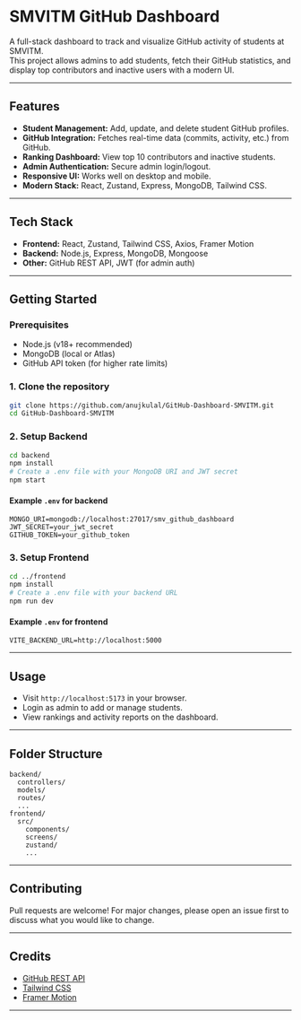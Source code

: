 # SMVITM GitHub Dashboard

A full-stack dashboard to track and visualize GitHub activity of students at SMVITM.  
This project allows admins to add students, fetch their GitHub statistics, and display top contributors and inactive users with a modern UI.

---

## Features

- **Student Management:** Add, update, and delete student GitHub profiles.
- **GitHub Integration:** Fetches real-time data (commits, activity, etc.) from GitHub.
- **Ranking Dashboard:** View top 10 contributors and inactive students.
- **Admin Authentication:** Secure admin login/logout.
- **Responsive UI:** Works well on desktop and mobile.
- **Modern Stack:** React, Zustand, Express, MongoDB, Tailwind CSS.

---

## Tech Stack

- **Frontend:** React, Zustand, Tailwind CSS, Axios, Framer Motion
- **Backend:** Node.js, Express, MongoDB, Mongoose
- **Other:** GitHub REST API, JWT (for admin auth)

---

## Getting Started

### Prerequisites

- Node.js (v18+ recommended)
- MongoDB (local or Atlas)
- GitHub API token (for higher rate limits)

### 1. Clone the repository

```bash
git clone https://github.com/anujkulal/GitHub-Dashboard-SMVITM.git
cd GitHub-Dashboard-SMVITM
```

### 2. Setup Backend

```bash
cd backend
npm install
# Create a .env file with your MongoDB URI and JWT secret
npm start
```

#### Example `.env` for backend

```
MONGO_URI=mongodb://localhost:27017/smv_github_dashboard
JWT_SECRET=your_jwt_secret
GITHUB_TOKEN=your_github_token
```

### 3. Setup Frontend

```bash
cd ../frontend
npm install
# Create a .env file with your backend URL
npm run dev
```

#### Example `.env` for frontend

```
VITE_BACKEND_URL=http://localhost:5000
```

---

## Usage

- Visit `http://localhost:5173` in your browser.
- Login as admin to add or manage students.
- View rankings and activity reports on the dashboard.

---

## Folder Structure

```
backend/
  controllers/
  models/
  routes/
  ...
frontend/
  src/
    components/
    screens/
    zustand/
    ...
```

---

## Contributing

Pull requests are welcome! For major changes, please open an issue first to discuss what you would like to change.

---

## Credits

- [GitHub REST API](https://docs.github.com/en/rest)
- [Tailwind CSS](https://tailwindcss.com/)
- [Framer Motion](https://www.framer.com/motion/)

---
